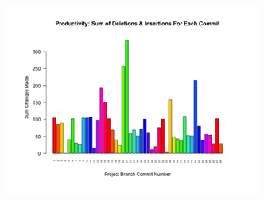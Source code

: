 ![test_image](https://github.com/pierremigeon/commit_tracker/blob/master/Algorithms_practice_project/Algorithms_practice::merge.data_sum_barplot.png)
